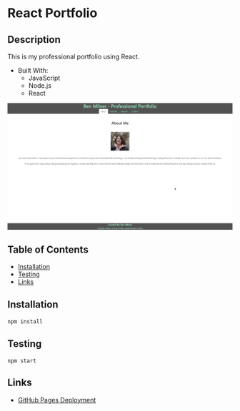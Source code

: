 # React Portfolio

## Description

This is my professional portfolio using React.

- Built With:
    * JavaScript
    * Node.js
    * React

![screenshot](./public/screenshot.png)

## Table of Contents

- [Installation](#installation)
- [Testing](#testing)
- [Links](#links)


## Installation

~~~
npm install
~~~

## Testing

~~~
npm start
~~~

## Links
* [GitHub Pages Deployment](https://bmilner88.github.io/c20-react-portfolio/)